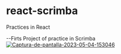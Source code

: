 # react-scrimba
Practices in React

--Firts Project of practice in Scrimba <br />
<a href="https://ibb.co/VYG295Y"><img src="https://i.ibb.co/ch9D3Vh/Captura-de-pantalla-2023-05-04-153046.png" alt="Captura-de-pantalla-2023-05-04-153046" border="0"></a>

